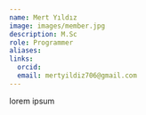 ```yaml
---
name: Mert Yıldız
image: images/member.jpg
description: M.Sc
role: Programmer
aliases:
links:
  orcid:
  email: mertyildiz706@gmail.com
---
```


lorem ipsum
